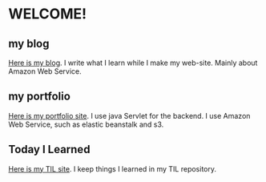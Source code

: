 # WELCOME!

## my blog
[Here is my blog](zzzit.wordpress.com).
I write what I learn while I make my web-site. Mainly about Amazon Web Service.

## my portfolio
[Here is my portfolio site](portfolio.zzzit.net).
I use java Servlet for the backend. I use Amazon Web Service, such as elastic beanstalk and s3.

## Today I Learned
[Here is my TIL site](yoyoyoju.github.io/TIL).
I keep things I learned in my TIL repository.

